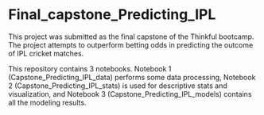# Final_capstone_Predicting_IPL
This project was submitted as the final capstone of the Thinkful bootcamp. The project attempts to outperform betting odds in predicting the outcome of IPL cricket matches.

This repository contains 3 notebooks. Notebook 1 (Capstone_Predicting_IPL_data) performs some data processing, Notebook 2 (Capstone_Predicting_IPL_stats) is used for descriptive stats and visualization, and Notebook 3 (Capstone_Predicting_IPL_models) contains all the modeling results.
